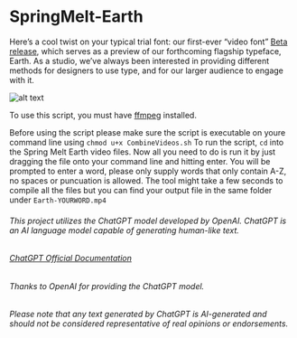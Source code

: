 # SpringMelt-Earth

Here’s a cool twist on your typical trial font: our first-ever “video font” [Beta release](https://sharptype.co/beta/pre-release-typefaces/), which serves as a preview of our forthcoming flagship typeface, Earth. As a studio, we’ve always been interested in providing different methods for designers to use type, and for our larger audience to engage with it. 


![alt text](images/spring-melt.gif "Spring Melt Video")


To use this script, you must have [ffmpeg](https://ffmpeg.org/) installed. 

Before using the script please make sure the script is executable on youre command line using `chmod u+x CombineVideos.sh`
To run the script, `cd` into the Spring Melt Earth video files. 
Now all you need to do is run it by just dragging the file onto your command line and hitting enter. You will be prompted to enter a word, please only supply words that only contain A-Z, no spaces or puncuation is allowed. The tool might take a few seconds to compile all the files but you can find your output file in the same folder under `Earth-YOURWORD.mp4`




###### This project utilizes the ChatGPT model developed by OpenAI. ChatGPT is an AI language model capable of generating human-like text. 
###### [ChatGPT Official Documentation](https://openai.com/chatgpt)
###### Thanks to OpenAI for providing the ChatGPT model.
###### Please note that any text generated by ChatGPT is AI-generated and should not be considered representative of real opinions or endorsements.
